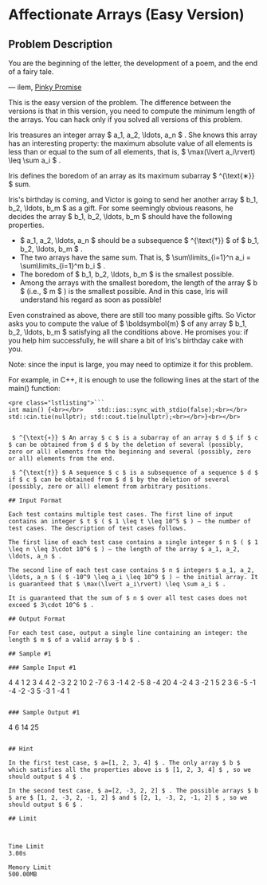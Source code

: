 # Affectionate Arrays (Easy Version)

## Problem Description

You are the beginning of the letter, the development of a poem, and the end of a fairy tale.

— ilem, [Pinky Promise](https://www.bilibili.com/video/BV1Jb411U7u2/)



This is the easy version of the problem. The difference between the versions is that in this version, you need to compute the minimum length of the arrays. You can hack only if you solved all versions of this problem.

Iris treasures an integer array $ a_1, a_2, \ldots, a_n $ . She knows this array has an interesting property: the maximum absolute value of all elements is less than or equal to the sum of all elements, that is, $ \max(\lvert a_i\rvert) \leq \sum a_i $ .

Iris defines the boredom of an array as its maximum subarray $ ^{\text{∗}} $ sum.

Iris's birthday is coming, and Victor is going to send her another array $ b_1, b_2, \ldots, b_m $ as a gift. For some seemingly obvious reasons, he decides the array $ b_1, b_2, \ldots, b_m $ should have the following properties.

- $ a_1, a_2, \ldots, a_n $ should be a subsequence $ ^{\text{†}} $ of $ b_1, b_2, \ldots, b_m $ .
- The two arrays have the same sum. That is, $ \sum\limits_{i=1}^n a_i = \sum\limits_{i=1}^m b_i $ .
- The boredom of $ b_1, b_2, \ldots, b_m $ is the smallest possible.
- Among the arrays with the smallest boredom, the length of the array $ b $ (i.e., $ m $ ) is the smallest possible. And in this case, Iris will understand his regard as soon as possible!

Even constrained as above, there are still too many possible gifts. So Victor asks you to compute the value of $ \boldsymbol{m} $  of any array $ b_1, b_2, \ldots, b_m $ satisfying all the conditions above. He promises you: if you help him successfully, he will share a bit of Iris's birthday cake with you.

Note: since the input is large, you may need to optimize it for this problem.

For example, in C++, it is enough to use the following lines at the start of the main() function:

```
<pre class="lstlisting">```
int main() {<br></br>    std::ios::sync_with_stdio(false);<br></br>    std::cin.tie(nullptr); std::cout.tie(nullptr);<br></br>}<br></br>
```
```

 $ ^{\text{∗}} $ An array $ c $ is a subarray of an array $ d $ if $ c $ can be obtained from $ d $ by the deletion of several (possibly, zero or all) elements from the beginning and several (possibly, zero or all) elements from the end.

 $ ^{\text{†}} $ A sequence $ c $ is a subsequence of a sequence $ d $ if $ c $ can be obtained from $ d $ by the deletion of several (possibly, zero or all) element from arbitrary positions.

## Input Format

Each test contains multiple test cases. The first line of input contains an integer $ t $ ( $ 1 \leq t \leq 10^5 $ ) — the number of test cases. The description of test cases follows.

The first line of each test case contains a single integer $ n $ ( $ 1 \leq n \leq 3\cdot 10^6 $ ) — the length of the array $ a_1, a_2, \ldots, a_n $ .

The second line of each test case contains $ n $ integers $ a_1, a_2, \ldots, a_n $ ( $ -10^9 \leq a_i \leq 10^9 $ ) — the initial array. It is guaranteed that $ \max(\lvert a_i\rvert) \leq \sum a_i $ .

It is guaranteed that the sum of $ n $ over all test cases does not exceed $ 3\cdot 10^6 $ .

## Output Format

For each test case, output a single line containing an integer: the length $ m $ of a valid array $ b $ .

## Sample #1

### Sample Input #1

```
4
4
1 2 3 4
4
2 -3 2 2
10
2 -7 6 3 -1 4 2 -5 8 -4
20
4 -2 4 3 -2 1 5 2 3 6 -5 -1 -4 -2 -3 5 -3 1 -4 1
```

### Sample Output #1

```
4
6
14
25
```

## Hint

In the first test case, $ a=[1, 2, 3, 4] $ . The only array $ b $ which satisfies all the properties above is $ [1, 2, 3, 4] $ , so we should output $ 4 $ .

In the second test case, $ a=[2, -3, 2, 2] $ . The possible arrays $ b $ are $ [1, 2, -3, 2, -1, 2] $ and $ [2, 1, -3, 2, -1, 2] $ , so we should output $ 6 $ .

## Limit



Time Limit
3.00s

Memory Limit
500.00MB
